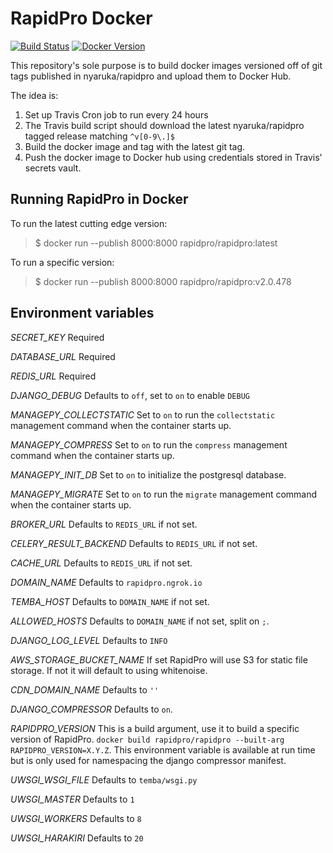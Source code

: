 RapidPro Docker
===============

[![Build Status](https://travis-ci.org/rapidpro/rapidpro-docker.svg?branch=master)](https://travis-ci.org/rapidpro/rapidpro-docker)
[![Docker Version](https://images.microbadger.com/badges/version/rapidpro/rapidpro.svg)](https://hub.docker.com/r/rapidpro/rapidpro/tags/ "Get the latest version from Docker Hub")

This repository's sole purpose is to build docker images versioned off of
git tags published in nyaruka/rapidpro and upload them to Docker Hub.

The idea is:

  1. Set up Travis Cron job to run every 24 hours
  3. The Travis build script should download the latest nyaruka/rapidpro
     tagged release matching `^v[0-9\.]$`
  4. Build the docker image and tag with the latest git tag.
  5. Push the docker image to Docker hub using credentials stored in
     Travis' secrets vault.

Running RapidPro in Docker
--------------------------

To run the latest cutting edge version:

> $ docker run --publish 8000:8000 rapidpro/rapidpro:latest

To run a specific version:

> $ docker run --publish 8000:8000 rapidpro/rapidpro:v2.0.478

Environment variables
---------------------

*SECRET_KEY*
  Required

*DATABASE_URL*
  Required

*REDIS_URL*
  Required

*DJANGO_DEBUG*
  Defaults to `off`, set to `on` to enable `DEBUG`

*MANAGEPY_COLLECTSTATIC*
  Set to `on` to run the `collectstatic` management command when the container
  starts up.

*MANAGEPY_COMPRESS*
  Set to `on` to run the `compress` management command when the container
  starts up.

*MANAGEPY_INIT_DB*
  Set to `on` to initialize the postgresql database.

*MANAGEPY_MIGRATE*
  Set to `on` to run the `migrate` management command when the container
  starts up.

*BROKER_URL*
  Defaults to `REDIS_URL` if not set.

*CELERY_RESULT_BACKEND*
  Defaults to `REDIS_URL` if not set.

*CACHE_URL*
  Defaults to `REDIS_URL` if not set.

*DOMAIN_NAME*
  Defaults to `rapidpro.ngrok.io`

*TEMBA_HOST*
  Defaults to `DOMAIN_NAME` if not set.

*ALLOWED_HOSTS*
  Defaults to `DOMAIN_NAME` if not set, split on `;`.

*DJANGO_LOG_LEVEL*
  Defaults to `INFO`

*AWS_STORAGE_BUCKET_NAME*
  If set RapidPro will use S3 for static file storage. If not it will
  default to using whitenoise.

*CDN_DOMAIN_NAME*
  Defaults to `''`

*DJANGO_COMPRESSOR*
  Defaults to `on`.

*RAPIDPRO_VERSION*
  This is a build argument, use it to build a specific version of RapidPro.
  `docker build rapidpro/rapidpro --built-arg RAPIDPRO_VERSION=X.Y.Z`.
  This environment variable is available at run time but is only used for
  namespacing the django compressor manifest.

*UWSGI_WSGI_FILE*
  Defaults to `temba/wsgi.py`

*UWSGI_MASTER*
  Defaults to `1`

*UWSGI_WORKERS*
  Defaults to `8`

*UWSGI_HARAKIRI*
  Defaults to `20`
